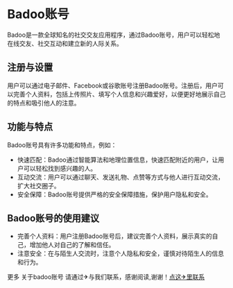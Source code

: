 # Badoo账号

Badoo是一款全球知名的社交交友应用程序，通过Badoo账号，用户可以轻松地在线交友、社交互动和建立新的人际关系。

## 注册与设置
用户可以通过电子邮件、Facebook或谷歌账号注册Badoo账号。注册后，用户可以完善个人资料，包括上传照片、填写个人信息和兴趣爱好，以便更好地展示自己的特点和吸引他人的注意。

## 功能与特点
Badoo账号具有许多功能和特点，例如：
- 快速匹配：Badoo通过智能算法和地理位置信息，快速匹配附近的用户，让用户可以轻松找到感兴趣的人。
- 互动交流：用户可以通过聊天、发送礼物、点赞等方式与他人进行互动交流，扩大社交圈子。
- 安全保障：Badoo账号提供严格的安全保障措施，保护用户隐私和安全。

## Badoo账号的使用建议
- 完善个人资料：用户注册Badoo账号后，建议完善个人资料，展示真实的自己，增加他人对自己的了解和信任。
- 注意安全：在与陌生人交流时，注意个人隐私和安全，谨慎对待陌生人的信息和行为。

更多 关于badoo账号 请通过✈与我们联系，感谢阅读,谢谢！[点这✈里联系](https://b.k02.cc)